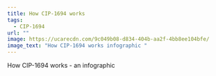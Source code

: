 ```yaml
---
title: How CIP-1694 works
tags:
  - CIP-1694
url: ""
image: https://ucarecdn.com/9c049b08-d834-404b-aa2f-4bb8ee104bfe/
image_text: "How CIP-1694 works infographic "
---
```


How CIP-1694 works - an infographic
